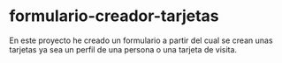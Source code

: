 # formulario-creador-tarjetas
En este proyecto he creado un formulario a partir del cual se crean unas tarjetas ya sea un perfil de una persona o una tarjeta de visita.
